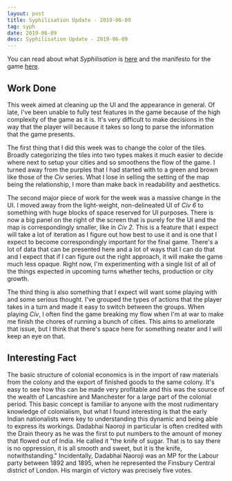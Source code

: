 ```yaml
---
layout: post
title: Syphilisation Update - 2019-06-09
tag: syph
date: 2019-06-09
desc: Syphilisation Update - 2019-06-09
---
```



You can read about what *Syphilisation* is [here](/blog/syph/announce) and the manifesto for the game [here](/blog/syph/manifesto).

## Work Done

This week aimed at cleaning up the UI and the appearance in general. Of late, I've been unable to fully test features in the game because of the high complexity of the game as it is. It's very difficult to make decisions in the way that the player will because it takes so long to parse the information that the game presents.


The first thing that I did this week was to change the color of the tiles. Broadly categorizing the tiles into two types makes it much easier to decide where next to setup your cities and so smoothens the flow of the game. I turned away from the purples that I had started with to a green and brown like those of the *Civ* series. What I lose in selling the setting of the map being the relationship, I more than make back in readability and aesthetics.


The second major piece of work for the week was a massive change in the UI. I moved away from the light-weight, non-delineated UI of *Civ 6* to something with huge blocks of space reserved for UI purposes. There is now a big panel on the right of the screen that is purely for the UI and the map is correspondingly smaller, like in *Civ 2*. This is a feature that I expect will take a lot of iteration as I figure out how best to use it and is one that I expect to become correspondingly important for the final game. There's a lot of data that can be presented here and a lot of ways that I can do that and I expect that if I can figure out the right approach, it will make the game much less opaque. Right now, I'm experimenting with a single list of all of the things expected in upcoming turns whether techs, production or city growth.


The third thing is also something that I expect will want some playing with and some serious thought. I've grouped the types of actions that the player takes in a turn and made it easy to switch between the groups. When playing *Civ*, I often find the game breaking my flow when I'm at war to make me finish the chores of running a bunch of cities. This aims to ameliorate that issue, but I think that there's space here for something neater and I will keep an eye on that.

## Interesting Fact

The basic structure of colonial economics is in the import of raw materials from the colony and the export of finished goods to the same colony. It's easy to see how this can be made very profitable and this was the source of the wealth of Lancashire and Manchester for a large part of the colonial period. This basic concept is familiar to anyone with the most rudimentary knowledge of colonialism, but what I found interesting is that the early Indian nationalists were key to understanding this dynamic and being able to express its workings. Dadabhai Naoroji in particular is often credited with the Drain theory as he was the first to put numbers to the amount of money that flowed out of India. He called it "the knife of sugar. That is to say there is no oppression, it is all smooth and sweet, but it is the knife, notwithstanding." Incidentally, Dadabhai Naoroji was an MP for the Labour party between 1892 and 1895, when he represented the Finsbury Central district of London. His margin of victory was precisely five votes.

